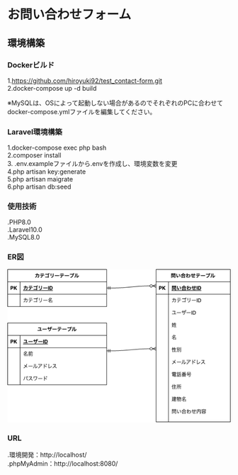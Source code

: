 # お問い合わせフォーム

## 環境構築

### Dockerビルド
1.https://github.com/hiroyuki92/test_contact-form.git  
2.docker-compose up -d build

※MySQLは、OSによって起動しない場合があるのでそれぞれのPCに合わせてdocker-compose.ymlファイルを編集してください。

### Laravel環境構築
1.docker-compose exec php bash  
2.composer install  
3. .env.exampleファイルから.envを作成し、環境変数を変更  
4.php artisan key:generate  
5.php artisan maigrate  
6.php artisan db:seed  

### 使用技術
.PHP8.0  
.Laravel10.0  
.MySQL8.0  

### ER図
![](./test_contact-form.drawio.png)

### URL
.環境開発：http://localhost/  
.phpMyAdmin：http://localhost:8080/